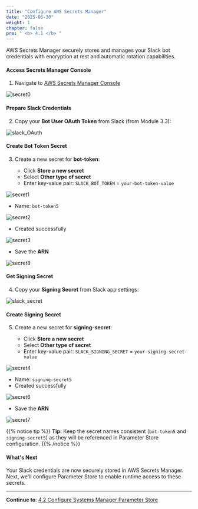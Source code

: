 ```yaml
---
title: "Configure AWS Secrets Manager"
date: "2025-06-30"
weight: 1
chapter: false
pre: " <b> 4.1 </b> "
---
```


AWS Secrets Manager securely stores and manages your Slack bot credentials with encryption at rest and automatic rotation capabilities.

#### Access Secrets Manager Console

1. Navigate to [AWS Secrets Manager Console](https://console.aws.amazon.com/secretsmanager/)
   
  ![secret0](/images/4-security/4.1-secret_manager/secret1.png?width=90pc)

#### Prepare Slack Credentials

2. Copy your **Bot User OAuth Token** from Slack (from Module 3.3):
   
  ![slack_OAuth](/images/4-security/4.1-secret_manager/getOAuth1.png?width=90pc)

#### Create Bot Token Secret

3. Create a new secret for **bot-token**:

   - Click **Store a new secret**
   - Select **Other type of secret**
   - Enter key-value pair: `SLACK_BOT_TOKEN` = `your-bot-token-value`

  ![secret1](/images/4-security/4.1-secret_manager/secret2.png?width=90pc)

   - Name: `bot-token5`

  ![secret2](/images/4-security/4.1-secret_manager/secret3.png?width=90pc)

   - Created successfully

  ![secret3](/images/4-security/4.1-secret_manager/secret3-.png?width=90pc)

   - Save the **ARN**

  ![secret8](/images/4-security/4.1-secret_manager/secret4.png?width=90pc)

#### Get Signing Secret

4. Copy your **Signing Secret** from Slack app settings:
   
  ![slack_secret](/images/4-security/4.1-secret_manager/secret5-.png?width=90pc)

#### Create Signing Secret

5. Create a new secret for **signing-secret**:

   - Click **Store a new secret**
   - Select **Other type of secret**
   - Enter key-value pair: `SLACK_SIGNING_SECRET` = `your-signing-secret-value`

  ![secret4](/images/4-security/4.1-secret_manager/secret6-.png?width=90pc)

   - Name: `signing-secret5`
   - Created successfully

  ![secret6](/images/4-security/4.1-secret_manager/secret6.png?width=90pc)

   - Save the **ARN**

  ![secret7](/images/4-security/4.1-secret_manager/secret7-.png?width=90pc)

{{% notice tip %}}
**Tip:** Keep the secret names consistent (`bot-token5` and `signing-secret5`) as they will be referenced in Parameter Store configuration.
{{% /notice %}}

#### What's Next

Your Slack credentials are now securely stored in AWS Secrets Manager. Next, we'll configure Parameter Store to enable runtime access to these secrets.

---

**Continue to**: [4.2 Configure Systems Manager Parameter Store](../4.2-systems_manager/)
